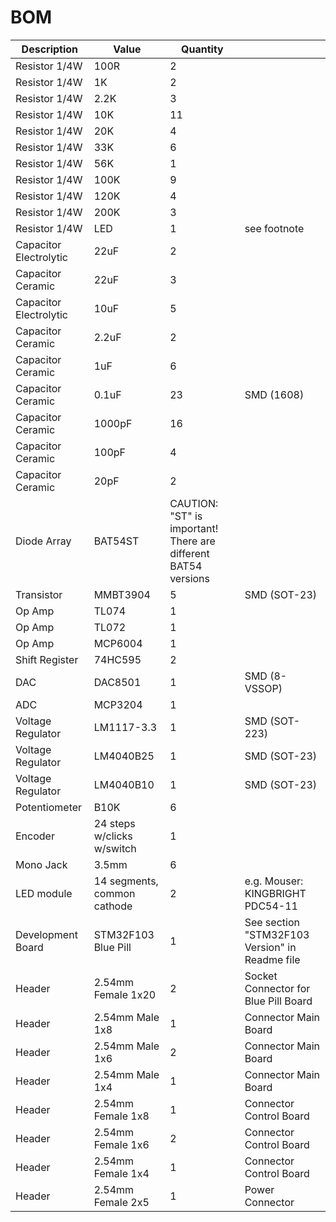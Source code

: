 # BOM

| Description | Value | Quantity | |
| --- | --- | --- | --- |
| Resistor 1/4W | 100R | 2 | |
| Resistor 1/4W | 1K | 2 | |
| Resistor 1/4W | 2.2K | 3 | |
| Resistor 1/4W | 10K | 11 | |
| Resistor 1/4W | 20K | 4 | |
| Resistor 1/4W | 33K | 6 | |
| Resistor 1/4W | 56K | 1 | |
| Resistor 1/4W | 100K | 9 | |
| Resistor 1/4W | 120K | 4 | |
| Resistor 1/4W | 200K | 3 | |
| Resistor 1/4W | LED | 1 | see footnote |
| Capacitor Electrolytic | 22uF | 2 | |
| Capacitor Ceramic | 22uF | 3 | |
| Capacitor Electrolytic | 10uF | 5 | |
| Capacitor Ceramic | 2.2uF | 2 | |
| Capacitor Ceramic | 1uF | 6 | |
| Capacitor Ceramic | 0.1uF | 23 | SMD (1608) |
| Capacitor Ceramic | 1000pF | 16 | |
| Capacitor Ceramic | 100pF | 4 | |
| Capacitor Ceramic | 20pF | 2 | |
| Diode Array | BAT54ST | CAUTION: "ST" is important! There are different BAT54 versions |
| Transistor | MMBT3904 | 5 | SMD (SOT-23) |
| Op Amp | TL074 | 1 | |
| Op Amp | TL072 | 1 | |
| Op Amp | MCP6004 | 1 | |
| Shift Register | 74HC595 | 2 | |
| DAC | DAC8501 | 1 | SMD (8-VSSOP) |
| ADC | MCP3204 | 1 | |
| Voltage Regulator | LM1117-3.3 | 1 | SMD (SOT-223) |
| Voltage Regulator | LM4040B25 | 1 | SMD (SOT-23) |
| Voltage Regulator | LM4040B10 | 1 | SMD (SOT-23) |
| Potentiometer | B10K | 6 | |
| Encoder | 24 steps w/clicks w/switch | 1 | |
| Mono Jack | 3.5mm | 6 | |
| LED module | 14 segments, common cathode | 2 | e.g. Mouser: KINGBRIGHT PDC54-11 ||
| Development Board | STM32F103 Blue Pill | 1 | See section "STM32F103 Version" in Readme file |
| Header | 2.54mm Female 1x20 | 2 | Socket Connector for Blue Pill Board |
| Header | 2.54mm Male 1x8 | 1 | Connector Main Board |
| Header | 2.54mm Male 1x6 | 2 | Connector Main Board |
| Header | 2.54mm Male 1x4 | 1 | Connector Main Board |
| Header | 2.54mm Female 1x8 | 1 | Connector Control Board |
| Header | 2.54mm Female 1x6 | 2 | Connector Control Board |
| Header | 2.54mm Female 1x4 | 1 | Connector Control Board |
| Header | 2.54mm Female 2x5 | 1 | Power Connector |
